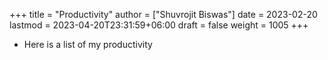 +++
title = "Productivity"
author = ["Shuvrojit Biswas"]
date = 2023-02-20
lastmod = 2023-04-20T23:31:59+06:00
draft = false
weight = 1005
+++

-   Here is a list of my productivity
